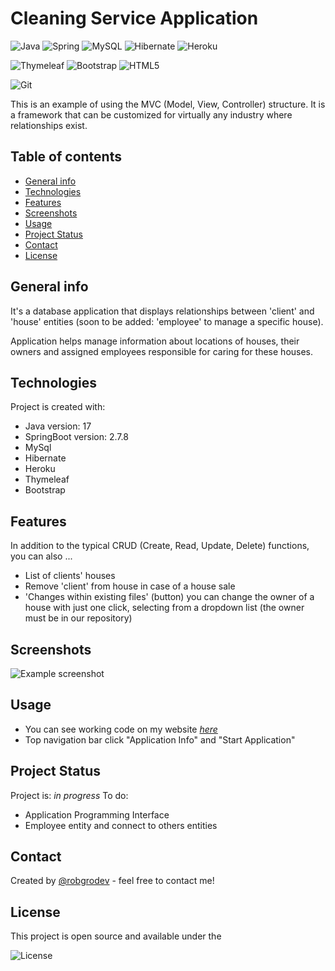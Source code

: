 # Cleaning Service Application
![Java](https://img.shields.io/badge/java-%23ED8B00.svg?style=for-the-badge&logo=openjdk&logoColor=white)
![Spring](https://img.shields.io/badge/spring-%236DB33F.svg?style=for-the-badge&logo=spring&logoColor=white)
![MySQL](https://img.shields.io/badge/mysql-%2300f.svg?style=for-the-badge&logo=mysql&logoColor=white)
![Hibernate](https://img.shields.io/badge/Hibernate-59666C?style=for-the-badge&logo=Hibernate&logoColor=white)
![Heroku](https://img.shields.io/badge/heroku-%23430098.svg?style=for-the-badge&logo=heroku&logoColor=white)

![Thymeleaf](https://img.shields.io/badge/Thymeleaf-%23005C0F.svg?style=for-the-badge&logo=Thymeleaf&logoColor=white)
![Bootstrap](https://img.shields.io/badge/bootstrap-%238511FA.svg?style=for-the-badge&logo=bootstrap&logoColor=white)
![HTML5](https://img.shields.io/badge/html5-%23E34F26.svg?style=for-the-badge&logo=html5&logoColor=white)

![Git](https://img.shields.io/badge/git-%23F05033.svg?style=for-the-badge&logo=git&logoColor=white)

This is an example of using the MVC (Model, View, Controller) structure.
It is a framework that can be customized for virtually any industry where relationships exist.

## Table of contents
* [General info](#general-info)
* [Technologies](#technologies)
* [Features](#features)
* [Screenshots](#screenshots)
* [Usage](#usage)
* [Project Status](#project-status)
* [Contact](#contact)
* [License](#license)

## General info
It's a database application that displays relationships between 'client' and 'house' entities
(soon to be added: 'employee' to manage a specific house).

Application helps manage information about locations of houses, their owners and assigned employees responsible for caring for these houses.
	
## Technologies
Project is created with:
* Java version: 17
* SpringBoot version: 2.7.8
* MySql
* Hibernate
* Heroku
* Thymeleaf
* Bootstrap

## Features
In addition to the typical CRUD (Create, Read, Update, Delete) functions, you can also ...
- List of clients' houses
- Remove 'client' from house in case of a house sale
- 'Changes within existing files' (button) you can change the owner of a house with just one click, selecting from a dropdown list (the owner must be in our repository)


## Screenshots
![Example screenshot](./img/screenshot.png)
<!-- If you have screenshots you'd like to share, include them here. -->


## Usage
- You can see working code on my website [_here_](https://robgro.dev)
- Top navigation bar click "Application Info" and "Start Application"

## Project Status
Project is: _in progress_ 
To do:
- Application Programming Interface
- Employee entity and connect to others entities

## Contact
Created by [@robgrodev](https://robgro.dev/) - feel free to contact me!

<!-- Optional -->
## License 
 This project is open source and available under the 
 
 ![License](https://img.shields.io/github/license/Ileriayo/markdown-badges?style=for-the-badge)
